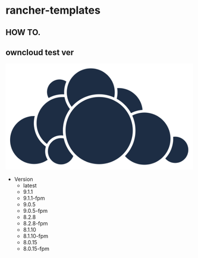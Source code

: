 # rancher-templates
## HOW TO.



## owncloud test ver
![](./templates/owncloud/catalogIcon-owncloud.svg)
+ Version
  + latest
  + 9.1.1
  + 9.1.1-fpm
  + 9.0.5
  + 9.0.5-fpm
  + 8.2.8
  + 8.2.8-fpm
  + 8.1.10
  + 8.1.10-fpm
  + 8.0.15
  + 8.0.15-fpm
